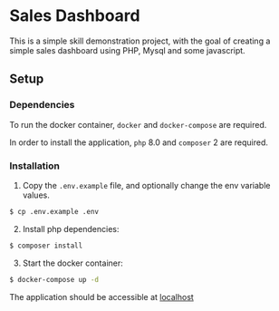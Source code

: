 # Sales Dashboard

This is a simple skill demonstration project, with the goal of creating a simple sales dashboard using PHP, Mysql and some javascript.

## Setup

### Dependencies

To run the docker container, `docker` and `docker-compose` are required.

In order to install the application, `php` 8.0 and `composer` 2 are required.

### Installation

1. Copy the `.env.example` file, and optionally change the env variable values.

```bash
$ cp .env.example .env
```

2. Install php dependencies:

```bash
$ composer install
```

3. Start the docker container:

```bash
$ docker-compose up -d
```

The application should be accessible at [localhost](http://localhost)
